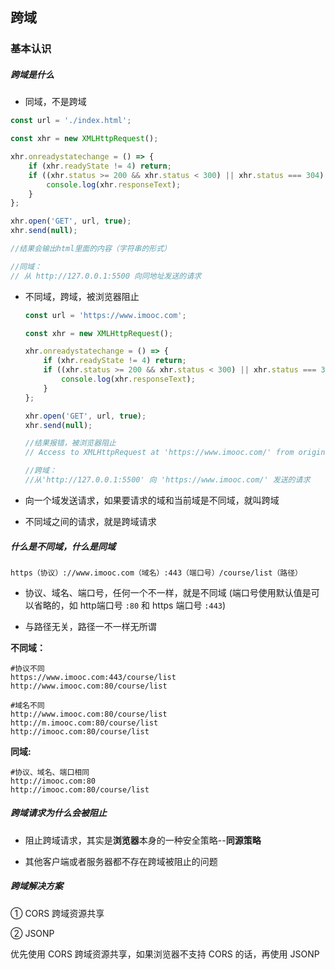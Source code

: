 ## 跨域

### 基本认识

##### 跨域是什么

- 同域，不是跨域

```javascript
const url = './index.html';

const xhr = new XMLHttpRequest();

xhr.onreadystatechange = () => {
    if (xhr.readyState != 4) return;
    if ((xhr.status >= 200 && xhr.status < 300) || xhr.status === 304) {
        console.log(xhr.responseText);
    }
};

xhr.open('GET', url, true);
xhr.send(null);

//结果会输出html里面的内容（字符串的形式）

//同域：
// 从 http://127.0.0.1:5500 向同地址发送的请求
```



- 不同域，跨域，被浏览器阻止

   ```javascript
   const url = 'https://www.imooc.com';
   
   const xhr = new XMLHttpRequest();
   
   xhr.onreadystatechange = () => {
       if (xhr.readyState != 4) return;
       if ((xhr.status >= 200 && xhr.status < 300) || xhr.status === 304) {
           console.log(xhr.responseText);
       }
   };
   
   xhr.open('GET', url, true);
   xhr.send(null);
   
   //结果报错，被浏览器阻止
   // Access to XMLHttpRequest at 'https://www.imooc.com/' from origin 'http://127.0.0.1:5500' has been blocked by CORS policy: No 'Access-Control-Allow-Origin' header is present on the requested resource
   
   //跨域：
   //从'http://127.0.0.1:5500' 向 'https://www.imooc.com/' 发送的请求
   ```

-  向一个域发送请求，如果要请求的域和当前域是不同域，就叫跨域

- 不同域之间的请求，就是跨域请求



##### 什么是不同域，什么是同域

```shell
https（协议）://www.imooc.com（域名）:443（端口号）/course/list（路径）
```

- 协议、域名、端口号，任何一个不一样，就是不同域 (端口号使用默认值是可以省略的，如 http端口号 `:80` 和 https 端口号 `:443`)

- 与路径无关，路径一不一样无所谓



**不同域：**

```shell
#协议不同
https://www.imooc.com:443/course/list
http://www.imooc.com:80/course/list
```

```shell
#域名不同
http://www.imooc.com:80/course/list
http://m.imooc.com:80/course/list
http://imooc.com:80/course/list
```



**同域:**

```shell
#协议、域名、端口相同
http://imooc.com:80
http://imooc.com:80/course/list
```



##### 跨域请求为什么会被阻止

- 阻止跨域请求，其实是**浏览器**本身的一种安全策略--**同源策略**

- 其他客户端或者服务器都不存在跨域被阻止的问题



##### 跨域解决方案

① CORS 跨域资源共享

② JSONP

优先使用 CORS 跨域资源共享，如果浏览器不支持 CORS 的话，再使用 JSONP
